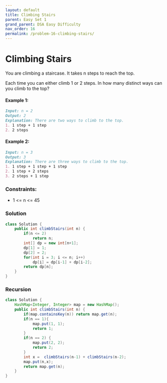```yaml
---
layout: default
title: Climbing Stairs
parent: Easy Set 1
grand_parent: DSA Easy Difficulty
nav_order: 16
permalink: /problem-16-climbing-stairs/
---
```

# Climbing Stairs

You are climbing a staircase. It takes n steps to reach the top.

Each time you can either climb 1 or 2 steps. In how many distinct ways can you climb to the top?

#### Example 1:
```markdown
Input: n = 2
Output: 2
Explanation: There are two ways to climb to the top.
1. 1 step + 1 step
2. 2 steps
```

#### Example 2:
```markdown
Input: n = 3
Output: 3
Explanation: There are three ways to climb to the top.
1. 1 step + 1 step + 1 step
2. 1 step + 2 steps
3. 2 steps + 1 step
```
### Constraints:

* 1 <= n <= 45

### Solution
```java
class Solution {
    public int climbStairs(int n) {
        if(n <= 2)
            return n;
        int[] dp = new int[n+1];
        dp[1] = 1;
        dp[2] = 2;
        for(int i = 3; i <= n; i++)
            dp[i] = dp[i-1] + dp[i-2];
        return dp[n];
    }
}
```
### Recursion 
```java
class Solution {
    HashMap<Integer, Integer> map = new HashMap();
    public int climbStairs(int n) {
        if(map.containsKey(n)) return map.get(n);
        if(n == 1){
            map.put(1, 1);
            return 1;
        } 
        if(n == 2) {
            map.put(2, 2);
            return 2;
        }
        int x =  climbStairs(n-1) + climbStairs(n-2);
        map.put(n,x);
        return map.get(n);
    }
}
```